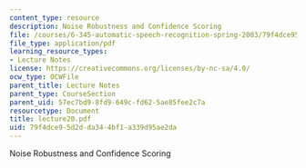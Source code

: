 ```yaml
---
content_type: resource
description: Noise Robustness and Confidence Scoring
file: /courses/6-345-automatic-speech-recognition-spring-2003/79f4dce95d2dda344bf1a339d95ae2da_lecture20.pdf
file_type: application/pdf
learning_resource_types:
- Lecture Notes
license: https://creativecommons.org/licenses/by-nc-sa/4.0/
ocw_type: OCWFile
parent_title: Lecture Notes
parent_type: CourseSection
parent_uid: 57ec7bd9-8fd9-649c-fd62-5ae85fee2c7a
resourcetype: Document
title: lecture20.pdf
uid: 79f4dce9-5d2d-da34-4bf1-a339d95ae2da
---
```

Noise Robustness and Confidence Scoring